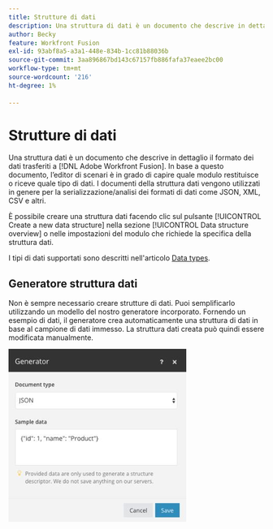 ```yaml
---
title: Strutture di dati
description: Una struttura di dati è un documento che descrive in dettaglio il formato dei dati trasferiti ad Adobe Workfront Fusion. In base a questo documento, l’editor di scenari è in grado di capire quale modulo restituisce o riceve quale tipo di dati. I documenti della struttura dati vengono utilizzati in genere per la serializzazione/analisi dei formati di dati come JSON, XML, CSV e altri.
author: Becky
feature: Workfront Fusion
exl-id: 93abf8a5-a3a1-448e-834b-1cc81b88036b
source-git-commit: 3aa896867bd143c67157fb886fafa37eaee2bc00
workflow-type: tm+mt
source-wordcount: '216'
ht-degree: 1%

---
```


# Strutture di dati

Una struttura dati è un documento che descrive in dettaglio il formato dei dati trasferiti a [!DNL Adobe Workfront Fusion]. In base a questo documento, l’editor di scenari è in grado di capire quale modulo restituisce o riceve quale tipo di dati. I documenti della struttura dati vengono utilizzati in genere per la serializzazione/analisi dei formati di dati come JSON, XML, CSV e altri.

È possibile creare una struttura dati facendo clic sul pulsante [!UICONTROL Create a new data structure] nella sezione [!UICONTROL Data structure overview] o nelle impostazioni del modulo che richiede la specifica della struttura dati.

I tipi di dati supportati sono descritti nell&#39;articolo [Data types](/help/workfront-fusion/references/mapping-panel/data-types/item-data-types.md).


## Generatore struttura dati

Non è sempre necessario creare strutture di dati. Puoi semplificarlo utilizzando un modello del nostro generatore incorporato. Fornendo un esempio di dati, il generatore crea automaticamente una struttura di dati in base al campione di dati immesso. La struttura dati creata può quindi essere modificata manualmente.

![Generatore struttura dati](assets/data-structure-generator-350x341.jpg)
